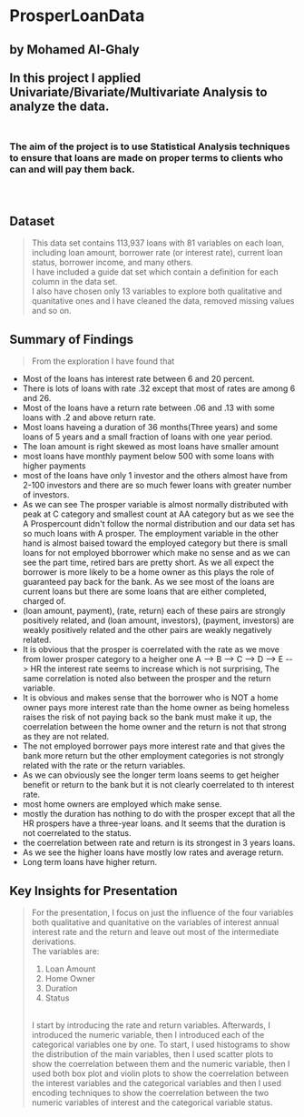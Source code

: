 # ProsperLoanData
## by Mohamed Al-Ghaly<br><br>In this project I applied Univariate/Bivariate/Multivariate Analysis to analyze the data.<br><br>
### The aim of the project is to use Statistical Analysis techniques to ensure that loans are made on proper terms to clients who can and will pay them back.<br><br><br>


## Dataset  

> This data set contains 113,937 loans with 81 variables on each loan, including loan amount, borrower rate (or interest rate), current loan status, borrower income, and many others.<br>I have included a guide dat set which contain a definition for each column in the data set.<br>I also have chosen only 13 variables to explore both qualitative and quanitative ones and I have cleaned the data, removed missing values and so on.



## Summary of Findings

> From the exploration I have found that<br>
<ul><li>Most of the loans has interest rate between 6 and 20 percent.</li>
<li>There is lots of loans with rate .32 except that most of rates are among 6 and 26.</li>
<li> Most of the loans have a return rate between .06 and .13 with some loans with .2 and above return rate.</li><li>Most loans haveing a duration of 36 months(Three years) and some loans of 5 years and a small fraction of loans with one year period.</li><li>The loan amount is right skewed as most loans have smaller amount</li><li>most loans have monthly payment below 500 with some loans with higher payments</li>
<li> most of the loans have only 1 investor and the others almost have from 2-100 investors and there are so much fewer loans with greater number of investors.</li><li>As we can see The prosper variable is almost normally distributed with peak at C category and smallest count at AA category but as we see the A Prospercount didn't follow the normal distribution and our data set has so much loans with A prosper.
The employment variable in the other hand is almost baised toward the employed category but there is small loans for not employed bborrower which make no sense and as we can see the part time, retired bars are pretty short.
As we all expect the borrower is more likely to be a home owner as this plays the role of guaranteed pay back for the bank.
As we see most of the loans are current loans but there are some loans that are either completed, charged of.</li><li> (loan amount, payment), (rate, return) each of these pairs are strongly positively related, and (loan amount, investors), (payment, investors) are weakly positively related and the other pairs are weakly negatively related.</li><li>It is obvious that the prosper is coerrelated with the rate as we move from lower prosper category to a heigher one A --> B --> C --> D --> E --> HR the interest rate seems to increase which is not surprising, The same correlation is noted also between the prosper and the return variable.</li>
<li>It is obvious and makes sense that the borrower who is NOT a home owner pays more interest rate than the home owner as being homeless raises the risk of not paying back so the bank must make it up, the coerrelation between the home owner and the return is not that strong as they are not related.</li>
<li>The not employed borrower pays more interest rate and that gives the bank more return but the other employment categories is not strongly related with the rate or the return variables.</li>
<li>As we can obviously see the longer term loans seems to get heigher benefit or return to the bank but it is not clearly coerrelated to th interest rate.</li><li>most home owners are employed which make sense.</li><li> mostly the duration has nothing to do with the prosper except that all the HR prospers have a three-year loans.
and It seems that the duration is not coerrelated to the status.</li>
<li>the coerrelation between rate and return is its strongest in 3 years loans.</li>
<li>As we see the higher loans have mostly low rates and average return. </li>
<li>Long term loans have higher return.</li>
</ul>



## Key Insights for Presentation

> For the presentation, I focus on just the influence of the four variables 
both qualitative and quanitative on the variables of interest annual interest rate and the return and leave out most of the intermediate derivations.<br>The variables are: <ol><li>Loan Amount</li><li>Home Owner</li><li>Duration</li><li>Status</li></ol><br> I start by introducing the rate and return variables.
Afterwards, I introduced the numeric variable, then I introduced each of the categorical variables one by one. To start, 
I used histograms to show the distribution of the main variables, then I used scatter plots to show
the coerrelation between them and the numeric variable, then I used both box plot and violin plots to
show the coerrelation between the interest variables and the categorical variables and then I used 
encoding techniques to show the coerrelation between the two numeric variables of interest and the categorical variable status.
